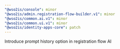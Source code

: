 ```yaml
---
"@wso2is/console": minor
"@wso2is/admin.registration-flow-builder.v1": minor
"@wso2is/common.ai.v1": minor
"@wso2is/common.ui.v1": minor
"@wso2is/identity-apps-core": patch
---
```


Introduce prompt history option in registration flow AI
